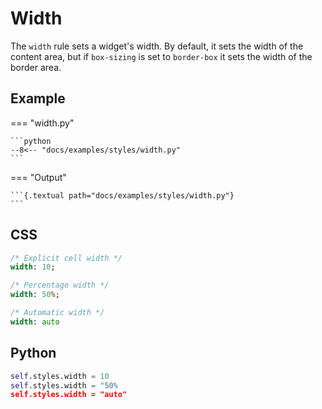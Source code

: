 # Width

The `width` rule sets a widget's width. By default, it sets the width of the content area, but if `box-sizing` is set to `border-box` it sets the width of the border area.

## Example

=== "width.py"

    ```python
    --8<-- "docs/examples/styles/width.py"
    ```

=== "Output"

    ```{.textual path="docs/examples/styles/width.py"}
    ```

## CSS

```sass
/* Explicit cell width */
width: 10;

/* Percentage width */
width: 50%;

/* Automatic width */
width: auto
```

## Python

```python
self.styles.width = 10
self.styles.width = "50%
self.styles.width = "auto"
```

